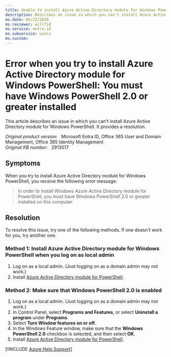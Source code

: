 ```yaml
---
title: Unable to install Azure Active Directory module for Windows PowerShell
description: Describes an issue in which you can't install Azure Active Directory module for Windows PowerShell. Provides a resolution.
ms.date: 05/22/2020
ms.reviewer: willfid
ms.service: entra-id
ms.subservice: users
ms.custom:
---
```

# Error when you try to install Azure Active Directory module for Windows PowerShell: You must have Windows PowerShell 2.0 or greater installed

This article describes an issue in which you can't install Azure Active Directory module for Windows PowerShell. It provides a resolution.

_Original product version:_ &nbsp; Microsoft Entra ID, Office 365 User and Domain Management, Office 365 Identity Management  
_Original KB number:_ &nbsp; 2913017

## Symptoms

When you try to install Azure Active Directory module for Windows PowerShell, you receive the following error message:

> In order to install Windows Azure Active Directory module for PowerShell, you must have Windows PowerShell 2.0 or greater installed on this computer.

## Resolution

To resolve this issue, try one of the following methods. If one doesn't work for you, try another one.

### Method 1: Install Azure Active Directory module for Windows PowerShell when you log on as local admin

1. Log on as a local admin. (Just logging on as a domain admin may not work.)
2. Install [Azure Active Directory module for PowerShell](/previous-versions/azure/jj151815(v=azure.100)?redirectedfrom=MSDN#install-the-azure-ad-module).

### Method 2: Make sure that Windows PowerShell 2.0 is enabled

1. Log on as a local admin. (Just logging on as a domain admin may not work.)
2. In Control Panel, select **Programs and Features**, or select **Uninstall a program** under **Programs**.
3. Select **Turn Window features on or off**.
4. In the Windows Feature window, make sure that the **Windows PowerShell 2.0** checkbox is selected, and then select **OK**.
5. Install [Azure Active Directory module for PowerShell](/previous-versions/azure/jj151815(v=azure.100)?redirectedfrom=MSDN#install-the-azure-ad-module).

[!INCLUDE [Azure Help Support](../../includes/azure-help-support.md)]

